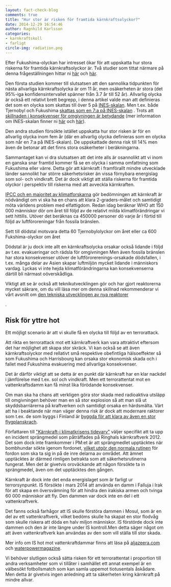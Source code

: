 ```yaml
---
layout: fact-check-blog
comments: true
title: "Hur stor är risken för framtida kärnkraftsolyckor?"
date: 2014-12-29 16:54:46
author: Ragnhild Karlsson
categories:
- karnkraftskoll
- farligt
circle-img: radiation.png
---
```

<p>Efter Fukushima-olyckan har intresset ökar för att uppskatta hur stora riskerna för framtida kärnkraftsolyckor är. Två studier som tittat närmare på denna frågeställningen hittar ni <a href="http://www.hindawi.com/journals/stni/2012/384987/">här</a> och <a href="http://link.springer.com/article/10.1007%2Fs10669-014-9499-0">här</a>. </p>
<p>Den första studien kommer till slutsatsen att den sannolika tidpunkten för nästa allvarliga kärnkraftsolycka är om 11 år, men osäkerheten är stora (det 95%-iga konfidensintervallet spänner från 3.7 år till 52 år). Allvarlig olycka är också ett relativt brett begrepp, i denna artikel valde man att definieras det som en olycka som skattas till över 5 på <a href="https://www.stralsakerhetsmyndigheten.se/start/Om-stralning/INES-skalan/">INES-skalan</a>. Men t.ex. både Tjernobyl och Fukushima <a href="https://www.stralsakerhetsmyndigheten.se/Om-myndigheten/Aktuellt/Nyheter/Olyckan-i-Fukushima-en-sjua-pa-INES-skalan/">skattas som en 7:a på INES-skalan</a> . Trots att <a href="/karnkraftskoll/farligt/karnkraftsolyckor-i-varlden/">skillnaden i konsekvenser för omgivningen är betydande</a> (mer information om INES-skalan finner ni <a href="https://www.stralsakerhetsmyndigheten.se/start/Om-stralning/INES-skalan/">här</a> och <a href="http://www.analys.se/lankar/Fakta/fakta15.pdf">här</a>).
<p>Den andra studien försökte istället uppskatta hur stor risken är för en allvarlig olycka inom fem år (där en allvarlig olycka definieras som en olycka som når en 7:a på INES-skalan). De uppskattade denna risk till 14% men även de betonar att det finns stora osäkerheter i beräkningarna.</p>
<p>Sammantaget kan vi dra slutsatsen att det inte alls är osannolikt att vi inom en ganska snar framtid kommer få se en olycka i samma omfattning som Fukushima eller värre. Detta gör att kärnkraft i framförallt mindre utvecklade länder sannolikt har större säkerhetsrisker än vissa förnybara energislag som sol- och vindkraft. Det är dock viktigt att ställa riskerna för framtida olyckor i perspektiv till riskerna med att avveckla kärnkraften.</p>
<p><a href="/global/IPCC-talar-till-oss/">IPCC och en majoritet av klimatforskarna</a> gör bedömningen att kärnkraft är nödvändigt om vi ska ha en chans att klara 2-graders-målet och samtidigt möta världens problem med elfattigdom. Redan idag beräknar WHO att 150 000 människor dör om året till följd av de relativt milda klimatförändringar vi sett hittills. Utöver det beräknas ca 450000 personer dö varje år i förtid till följd av luftföroreningar från fossila bränslen.</p>
<p>Sett till dödstal motsvara detta 60 Tjernobylolyckor om året eller ca 600 Fukshima-olyckor om året</p> 
<p>Dödstal är ju dock inte allt en kärnkraftsolycka orsakar också lidande i följd av t.ex. evakueringar och rädsla för omgivningen Men även fossila bränslen har stora konsekvenser utöver de luftförorerenings-orsakade dödsfallen, i t.ex. många delar av Asien skapar luftmiljön mycket lidande i människors vardag. Lyckas vi inte hejda klimatförändringarna kan konsekvenserna därtill bli närmast oöverskådliga.</p>
<p>Viktigt att se är också att teknikutvecklingen gör och har gjort reaktorerna mycket säkrare, om du vill läsa mer om denna skillnad rekommenderar vi vårt avsnitt om <a href="/tech/">den tekniska utvecklingen av nya reaktorer</a></p>.
<h2>Risk för yttre hot</h2>
<p>Ett möjligt scenario är att vi skulle få en olycka till följd av en terrorattack. </p>
<p>Att rikta en terrorattack mot ett kärnkraftverk kan vara attraktivt eftersom det har möjlighet att skapa stor skräck. Vi kan också se att även kärnkraftsolyckor med rellativt små respektive obefintliga hälsoeffekter så som Fukushima och Harrisbourg kan orsaka stor ekonomisk skada och i fallet med Fukushima evakuering med allvarliga konsekvenser.</p>
<p>Det är därför viktigt att se detta är en punkt där kärnkraft har en klar nackdel i jämförelse med t.ex. sol och vindkraft. Men ett terrorattentat mot en vattenkraftsdamm kan få minst lika förödande konsekvenser.</p>
<p>
Om man ska ha chans att verkligen göra stor skada med radioaktiva utsläpp till omgivningen behöver man en så stor explosion så att man  slå ut skyddsbarriärerna på kraftverken och samtidigt orsaka en härdsmälta.  Värt att ha i beaktande när man väger denna risk är dock att modernare raktorer som t.ex. de som byggs i Finland är <a href="/tech">byggda för att klara av även en stor flygplanskrach</a>.</p>
<p>Författaren till <a href="/assets/files/mp_arg_kärnkraft.pdf">"Kärnkraft-i klimatkrisens tidevarv"</a> väljer specifikt att ta upp en incident sprängmedel som påträffades på Ringhals kärnkraftverk 2012. Det som dock inte framkommer i PM:et är att sprängmedlet upptäcktes när bombhundar sökte igenom fordonet, <a href="http://corporate.vattenfall.se/nyheter/nyheter/import-nyheter/sprangmedel-funnet-vid-ringhals-karnkraftverk/">vilket utgör den normala rutinen</a> för fordon som ska ta sig in på de inre delarna av området. Att ämnet upptäcktes är därmed rimligen betrakta som att säkerhetsrutinerna fungerat. Men det är givetvis oroväckande att någon försökte ta in sprängmedel, även om det upptäcktes den gången. </p>
<p>
Kärnkraft är dock inte det enda energislaget som är farligt ur terrorsynpunkt. IS försökte i mars 2014 att använda en damm i Falluja i Irak för att skapa en översvämning för att hindra den irakiska armen och tvinga 60 000 människor att fly. Den dammen var dock inte en del i ett vattenkraftverk.</p>
<p>
Det fanns också farhågor att IS skulle förstöra dammen i Mosul, som är en del av ett vattenkraftverk, vilket bedöms skulle ha skapat en stor flodvåg som skulle riskera att döda en halv miljon människor. IS förstörde dock inte dammen och den är inte längre under IS kontroll.Men detta säger något om att även vattenkraftverk kan användas av den som vill ställa till stor skada. </p>
<p>Mer info om IS hot mot vattenkraftdammar finns att läsa på <a href="http://www.aljazeera.com/indepth/opinion/2015/06/dawning-hydro-terrorism-150617102429224.html ">aljazeera.com</a> och <a href="http://www.waterpowermagazine.com/features/featurean-unprecedented-task">waterpowermagazine</a>. </p>
<p>
Vi behöver slutligen också sätta risken för ett terrorattentat  i proportion till andra verksamheter som vi tillåter i samhället ett annat exempel är en välbesökt fotbollsmatch som kan samla uppemot tiotusentals åskådare. Men detta är givetvis ingen anledning att ta säkerheten kring kärnkraft på mindre allvar.  </p>
